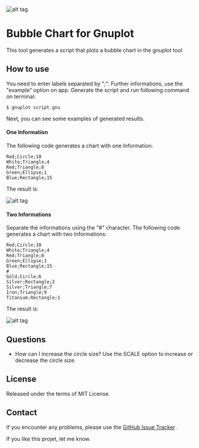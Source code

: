 ![alt tag](https://raw.githubusercontent.com/thiagodnf/bubble-chart-for-gnuplot/master/img/favicon/android-icon-72x72.png)
# Bubble Chart for Gnuplot

This tool generates a script that plots a bubble chart in the gnuplot tool

## How to use

You need to enter labels separated by ";". Further informations, use the "example" option on app. Generate the script and run following command on terminal:

```text
$ gnuplot script.gnu
```

Next, you can see some examples of generated results.

#### One Information

The following code generates a chart with one Information:

```text
Red;Circle;10
White;Triangle;4
Red;Triangle;8
Green;Ellipse;1
Blue;Rectangle;15
```

The result is:

![alt tag](https://raw.githubusercontent.com/thiagodnf/bubble-chart-for-gnuplot/master/img/example_1.png)

#### Two Informations

Separate the informations using the "#" character. The following code generates a chart with two Informations:

```text
Red;Circle;10
White;Triangle;4
Red;Triangle;8
Green;Ellipse;1
Blue;Rectangle;15
#
Gold;Circle;6
Silver;Rectangle;2
Silver;Triangle;7
Iron;Triangle;9
Titanium;Rectangle;1
```

The result is:

![alt tag](https://raw.githubusercontent.com/thiagodnf/bubble-chart-for-gnuplot/master/img/eample%20_2.png)

## Questions

* How can I increase the circle size? Use the SCALE option to increase or decrease the circle size.

## License

Released under the terms of MIT License.

## Contact

If you encounter any problems, please use the [GitHub Issue Tracker](https://github.com/thiagodnf/bubble-chart-for-gnuplot/issues) .

If you like this projet, let me know.
